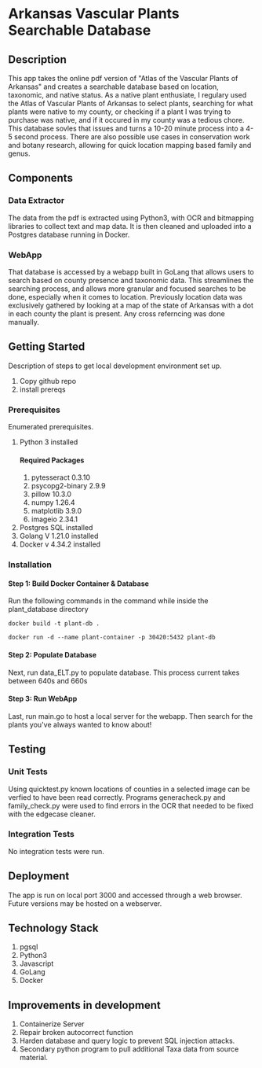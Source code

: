 # Arkansas Vascular Plants Searchable Database

## Description
This app takes the online pdf version of "Atlas of the Vascular Plants of Arkansas" and creates a searchable database based on location, taxonomic, and native status. As a native plant enthusiate, I regulary used the Atlas of Vascular Plants of Arkansas to select plants, searching for what plants were native to my county, or checking if a plant I was trying to purchase was native, and if it occured in my county was a tedious chore. This database sovles that issues and turns a 10-20 minute process into a 4-5 second process. There are also possible use cases in conservation work and botany research, allowing for quick location mapping based family and genus.  

## Components

### Data Extractor
The data from the pdf is extracted using Python3, with OCR and bitmapping libraries to collect text and map data. It is then cleaned and uploaded into a Postgres database running in Docker. 

### WebApp
That database is accessed by a webapp built in GoLang that allows users to search based on county presence and taxonomic data. This streamlines the searching process, and allows more granular and focused searches to be done, especially when it comes to location. Previously location data was exclusively gathered by looking at a map of the state of Arkansas with a dot in each county the plant is present. Any cross referncing was done manually. 

## Getting Started
Description of steps to get local development environment set up.
1. Copy github repo
2. install prereqs

### Prerequisites
Enumerated prerequisites.

1. Python 3 installed
    #### Required Packages
    1. pytesseract            0.3.10
    2. psycopg2-binary        2.9.9
    3. pillow                 10.3.0
    4. numpy                  1.26.4
    5. matplotlib             3.9.0
    6. imageio                2.34.1
2. Postgres SQL installed
3. Golang V 1.21.0 installed
4. Docker v 4.34.2 installed

### Installation

#### Step 1: Build Docker Container & Database
Run the following commands in the command while inside the plant_database directory

    docker build -t plant-db .

    docker run -d --name plant-container -p 30420:5432 plant-db

#### Step 2: Populate Database
Next, run data_ELT.py to populate database. This process current takes between 640s and 660s 

#### Step 3: Run WebApp
Last, run main.go to host a local server for the webapp. Then search for the plants you've always wanted to know about!

## Testing

### Unit Tests

Using quicktest.py known locations of counties in a selected image can be verfied to have been read correctly. 
Programs generacheck.py and family_check.py were used to find errors in the OCR that needed to be fixed with the edgecase cleaner.

### Integration Tests

No integration tests were run.

## Deployment

The app is run on local port 3000 and accessed through a web browser. Future versions may be hosted on a webserver.

## Technology Stack

1. pgsql
2. Python3
3. Javascript
4. GoLang
5. Docker

## Improvements in development

1. Containerize Server
2. Repair broken autocorrect function
3. Harden database and query logic to prevent SQL injection attacks.
4. Secondary python program to pull additional Taxa data from source material.